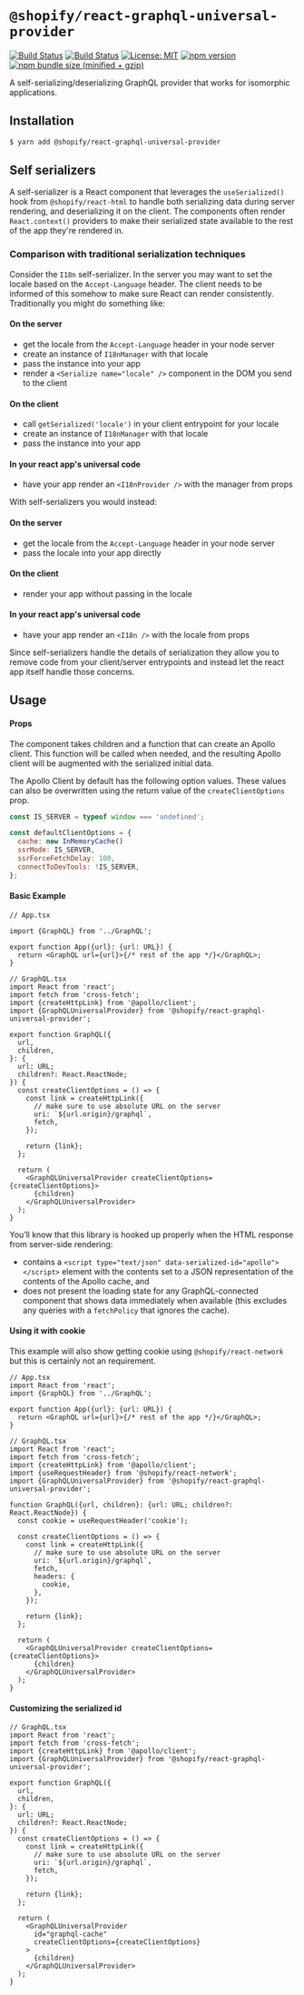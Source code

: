 # `@shopify/react-graphql-universal-provider`

[![Build Status](https://github.com/Shopify/quilt/workflows/Node-CI/badge.svg?branch=main)](https://github.com/Shopify/quilt/actions?query=workflow%3ANode-CI)
[![Build Status](https://github.com/Shopify/quilt/workflows/Ruby-CI/badge.svg?branch=main)](https://github.com/Shopify/quilt/actions?query=workflow%3ARuby-CI)
[![License: MIT](https://img.shields.io/badge/License-MIT-green.svg)](LICENSE.md) [![npm version](https://badge.fury.io/js/%40shopify%2Freact-graphql-universal-provider.svg)](https://badge.fury.io/js/%40shopify%2Freact-graphql-universal-provider.svg) [![npm bundle size (minified + gzip)](https://img.shields.io/bundlephobia/minzip/@shopify/react-graphql-universal-provider.svg)](https://img.shields.io/bundlephobia/minzip/@shopify/react-graphql-universal-provider.svg)

A self-serializing/deserializing GraphQL provider that works for isomorphic applications.

## Installation

```bash
$ yarn add @shopify/react-graphql-universal-provider
```

## Self serializers

A self-serializer is a React component that leverages the `useSerialized()` hook from `@shopify/react-html` to handle both serializing data during server rendering, and deserializing it on the client. The components often render `React.context()` providers to make their serialized state available to the rest of the app they're rendered in.

### Comparison with traditional serialization techniques

Consider the `I18n` self-serializer. In the server you may want to set the locale based on the `Accept-Language` header. The client needs to be informed of this somehow to make sure React can render consistently. Traditionally you might do something like:

#### On the server

- get the locale from the `Accept-Language` header in your node server
- create an instance of `I18nManager` with that locale
- pass the instance into your app
- render a `<Serialize name="locale" />` component in the DOM you send to the client

#### On the client

- call `getSerialized('locale')` in your client entrypoint for your locale
- create an instance of `I18nManager` with that locale
- pass the instance into your app

#### In your react app's universal code

- have your app render an `<I18nProvider />` with the manager from props

With self-serializers you would instead:

#### On the server

- get the locale from the `Accept-Language` header in your node server
- pass the locale into your app directly

#### On the client

- render your app without passing in the locale

#### In your react app's universal code

- have your app render an `<I18n />` with the locale from props

Since self-serializers handle the details of serialization they allow you to remove code from your client/server entrypoints and instead let the react app itself handle those concerns.

## Usage

#### Props

The component takes children and a function that can create an Apollo client. This function will be called when needed, and the resulting Apollo client will be augmented with the serialized initial data.

The Apollo Client by default has the following option values. These values can also be overwritten using the return value of the `createClientOptions` prop.

```js
const IS_SERVER = typeof window === 'undefined';

const defaultClientOptions = {
  cache: new InMemoryCache()
  ssrMode: IS_SERVER,
  ssrForceFetchDelay: 100,
  connectToDevTools: !IS_SERVER,
};
```

#### Basic Example

```tsx
// App.tsx

import {GraphQL} from '../GraphQL';

export function App({url}: {url: URL}) {
  return <GraphQL url={url}>{/* rest of the app */}</GraphQL>;
}
```

```tsx
// GraphQL.tsx
import React from 'react';
import fetch from 'cross-fetch';
import {createHttpLink} from '@apollo/client';
import {GraphQLUniversalProvider} from '@shopify/react-graphql-universal-provider';

export function GraphQL({
  url,
  children,
}: {
  url: URL;
  children?: React.ReactNode;
}) {
  const createClientOptions = () => {
    const link = createHttpLink({
      // make sure to use absolute URL on the server
      uri: `${url.origin}/graphql`,
      fetch,
    });

    return {link};
  };

  return (
    <GraphQLUniversalProvider createClientOptions={createClientOptions}>
      {children}
    </GraphQLUniversalProvider>
  );
}
```

You’ll know that this library is hooked up properly when the HTML response from server-side rendering:

- contains a `<script type="text/json" data-serialized-id="apollo"></script>` element with the contents set to a JSON representation of the contents of the Apollo cache, and
- does not present the loading state for any GraphQL-connected component that shows data immediately when available (this excludes any queries with a `fetchPolicy` that ignores the cache).

#### Using it with cookie

This example will also show getting cookie using `@shopify/react-network` but this is certainly not an requirement.

```tsx
// App.tsx
import React from 'react';
import {GraphQL} from '../GraphQL';

export function App({url}: {url: URL}) {
  return <GraphQL url={url}>{/* rest of the app */}</GraphQL>;
}
```

```tsx
// GraphQL.tsx
import React from 'react';
import fetch from 'cross-fetch';
import {createHttpLink} from '@apollo/client';
import {useRequestHeader} from '@shopify/react-network';
import {GraphQLUniversalProvider} from '@shopify/react-graphql-universal-provider';

function GraphQL({url, children}: {url: URL; children?: React.ReactNode}) {
  const cookie = useRequestHeader('cookie');

  const createClientOptions = () => {
    const link = createHttpLink({
      // make sure to use absolute URL on the server
      uri: `${url.origin}/graphql`,
      fetch,
      headers: {
        cookie,
      },
    });

    return {link};
  };

  return (
    <GraphQLUniversalProvider createClientOptions={createClientOptions}>
      {children}
    </GraphQLUniversalProvider>
  );
}
```

#### Customizing the serialized id

```tsx
// GraphQL.tsx
import React from 'react';
import fetch from 'cross-fetch';
import {createHttpLink} from '@apollo/client';
import {GraphQLUniversalProvider} from '@shopify/react-graphql-universal-provider';

export function GraphQL({
  url,
  children,
}: {
  url: URL;
  children?: React.ReactNode;
}) {
  const createClientOptions = () => {
    const link = createHttpLink({
      // make sure to use absolute URL on the server
      uri: `${url.origin}/graphql`,
      fetch,
    });

    return {link};
  };

  return (
    <GraphQLUniversalProvider
      id="graphql-cache"
      createClientOptions={createClientOptions}
    >
      {children}
    </GraphQLUniversalProvider>
  );
}
```
